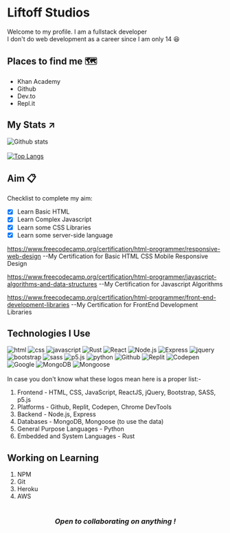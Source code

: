 # Liftoff Studios

Welcome to my profile. I am a fullstack developer<br>
I don't do web development as a career since I am only 14 😆

## Places to find me 🗺️

- Khan Academy
- Github
- Dev.to
- Repl.it


## My Stats ↗️
![Github stats](https://github-readme-stats.vercel.app/api?username=Liftoff-Studios&theme=onedark)<br><br>
[![Top Langs](https://github-readme-stats.vercel.app/api/top-langs/?username=Liftoff-Studios&theme=onedark)](https://github.com/anuraghazra/github-readme-stats)


## Aim 📋
Checklist to complete my aim:
* [x] Learn Basic HTML
* [x] Learn Complex Javascript 
* [x] Learn some CSS Libraries
* [x] Learn some server-side language

https://www.freecodecamp.org/certification/html-programmer/responsive-web-design 
--My Certification for Basic HTML CSS Mobile Responsive Design

https://www.freecodecamp.org/certification/html-programmer/javascript-algorithms-and-data-structures
--My Certification for Javascript Algorithms

https://www.freecodecamp.org/certification/html-programmer/front-end-development-libraries 
--My Certification for FrontEnd Development Libraries



## Technologies I Use
![html](https://img.shields.io/badge/-HTML5-grey?logo=html5)
![css](https://img.shields.io/badge/-CSS3-grey?logo=css3)
![javascript](https://img.shields.io/badge/-Javascript-grey?logo=javascript)
![Rust](https://img.shields.io/badge/-Rust-grey?logo=rust)
![React](https://img.shields.io/badge/-React-grey?logo=react)
![Node.js](https://img.shields.io/badge/-NodeJS-grey?logo=node.js)
![Express](https://img.shields.io/badge/-Express-grey?logo=express)
![jquery](https://img.shields.io/badge/-jQuery-grey?logo=jQuery)
![bootstrap](https://img.shields.io/badge/-Bootstrap-grey?logo=bootstrap)
![sass](https://img.shields.io/badge/-SASS-grey?logo=sass)
![p5.js](https://img.shields.io/badge/-P5.js-grey?logo=p5.js)
![python](https://img.shields.io/badge/-Python-grey?logo=python)
![Github](https://img.shields.io/badge/-Github-grey?logo=github)
![Replit](https://img.shields.io/badge/-Replit-grey?logo=replit)
![Codepen](https://img.shields.io/badge/-CodePen-grey?logo=codepen) 
![Google](https://img.shields.io/badge/-DeveloperConsole-grey?logo=google) 
![MongoDB](https://img.shields.io/badge/-MongoDB-grey?logo=mongodb) 
![Mongoose](https://img.shields.io/badge/-Mongoose-grey?logo=mongoose) 
<br><br>
In case you don't know what these logos mean here is a proper list:-
1. Frontend - HTML, CSS, JavaScript, ReactJS, jQuery, Bootstrap, SASS, p5.js
2. Platforms - Github, Replit, Codepen, Chrome DevTools
3. Backend - Node.js, Express
4. Databases - MongoDB, Mongoose (to use the data)
5. General Purpose Languages - Python
6. Embedded and System Languages - Rust 

## Working on Learning
1. NPM
2. Git
3. Heroku
4. AWS
<br><br>

<center> <i><h3>Open to collaborating on anything !</h3></i></center>
